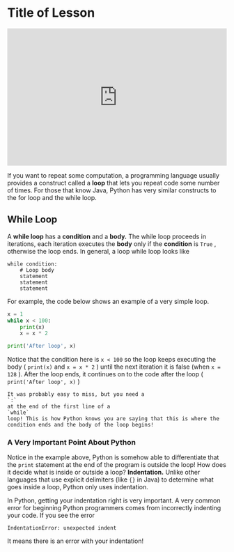 # Title of Lesson
<div style="position: relative; padding-bottom: 62.5%; height: 0;">
    <iframe src="https://www.loom.com/share/8cf97c1c51074ede9bb28a47d4761206?sharedAppSource=personal_library" frameborder="0" webkitallowfullscreen mozallowfullscreen allowfullscreen style="position: absolute; top: 0; left: 0; width: 100%; height: 100%;"></iframe>
</div>

If you want to repeat some computation, a programming language usually provides a construct called a
**loop**
that lets you repeat code some number of times. For those that know Java, Python has very similar constructs to the for loop and the while loop.

## While Loop

A
**while loop**
has a
**condition**
and a
**body.**
The while loop proceeds in iterations, each iteration executes the
**body**
only if the
**condition**
is
`True`
, otherwise the loop ends. In general, a loop while loop looks like

```text
while condition:
    # Loop body
    statement
    statement
    statement
````

For example, the code below shows an example of a very simple loop.

```py
x = 1
while x < 100:
    print(x)
    x = x * 2

print('After loop', x)
```

Notice that the condition here is
`x < 100`
so the loop keeps executing the body (
`print(x)`
and
`x = x * 2`
) until the next iteration it is false (when
`x = 128`
). After the loop ends, it continues on to the code after the loop (
`print('After loop', x)`
)

```{warning}
It was probably easy to miss, but you need a
`:`
at the end of the first line of a
`while`
loop! This is how Python knows you are saying that this is where the condition ends and the body of the loop begins!

```

### A Very Important Point About Python

Notice in the example above, Python is somehow able to differentiate that the
`print`
statement at the end of the program is outside the loop! How does it decide what is inside or outside a loop?
**Indentation.**
Unlike other languages that use explicit delimiters (like
`{}`
in Java) to determine what goes inside a loop, Python only uses indentation.

In Python, getting your indentation right is very important. A very common error for beginning Python programmers comes from incorrectly indenting your code. If you see the error

```text
IndentationError: unexpected indent

````

It means there is an error with your indentation!

